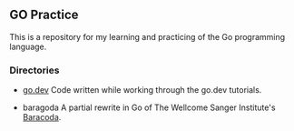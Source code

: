 ## GO Practice

This is a repository for my learning and practicing of the Go programming language.

### Directories
- [go.dev](https://go.dev/)
Code written while working through the go.dev tutorials.

- baragoda
A partial rewrite in Go of The Wellcome Sanger Institute's [Baracoda](https://github.com/sanger/baracoda).

